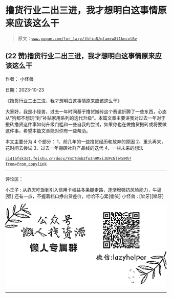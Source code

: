 # 撸货行业二出三进，我才想明白这事情原来应该这么干

> 原文：[`www.yuque.com/for_lazy/thfiu8/pfamrw8t1kncvl6v`](https://www.yuque.com/for_lazy/thfiu8/pfamrw8t1kncvl6v)

## (22 赞)撸货行业二出三进，我才想明白这事情原来应该这么干

作者： 小怪兽

日期：2023-10-23

《撸货行业二出三进，我才想明白这事情原来应该这么干》

大家好，我是小怪兽，过去一年时间基于撸货搬砖这个赛道折腾了一些东西，心态从“狗都不想玩“到”补贴家用系列的迭代升级“。本篇文章主要讲我对过去一年对于搬砖撸货这件事如何升级门槛和一些自我的尝试，如果你也在做撸货搬砖或将要做这件事，希望本篇文章能对你有一些帮助。

本文主要分为 4 个部分：
1、前几年的一些撸货经历和放弃的原因
2、重头再来，花时间去尝试
3、过去一年搬砖社群产品线的迭代
4、一些未来的想法

[`ci41bfsk3st.feishu.cn/docx/YmITdmb2fo3n9MxiJUPcNletnMh?from=from_copylink`](https://ci41bfsk3st.feishu.cn/docx/YmITdmb2fo3n9MxiJUPcNletnMh?from=from_copylink)

* * *

评论区：

小王子 : 从靠天吃饭到引入信用卡权益多条腿走路，逐渐增强抗风险能力，牛逼[强]
还有一点，不握着档口挣出货差价，哈哈不心累[偷笑]
小怪兽 : [呲牙][呲牙]

![](img/1c37d505930596d12a88ab23e11aa07a.png)

* * *